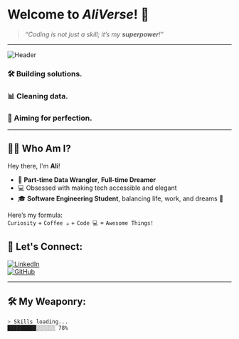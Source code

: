 # Welcome to *AliVerse*! 🌌  

> _“Coding is not just a skill; it’s my **superpower**!”_

---

![Header](https://media.giphy.com/media/jTNG3RF6EwbkpD4LZx/giphy.gif)  

### 🛠️ Building **solutions**.  
### 📊 Cleaning **data**.  
### 🎯 Aiming for **perfection**.  

---

## 🧑‍🚀 Who Am I?
Hey there, I'm **Ali**!  
- 🌱 **Part-time Data Wrangler**, **Full-time Dreamer**  
- 💻 Obsessed with making tech accessible and elegant  
- 🎓 **Software Engineering Student**, balancing life, work, and dreams 🚀  

Here’s my formula:  
`Curiosity` + `Coffee ☕` + `Code 💻` = `Awesome Things!` 

## 🔗 Let's Connect:
[![LinkedIn](https://img.shields.io/badge/-LinkedIn-0077B5?style=for-the-badge&logo=linkedin&logoColor=white)](https://www.linkedin.com/in/aliakbar-salarpour)  
[![GitHub](https://img.shields.io/badge/-GitHub-181717?style=for-the-badge&logo=github&logoColor=white)](https://github.com/Itsalisal)  

---

## 🛠️ My Weaponry:
```bash
> Skills loading...
█████████░░░░░░ 78%
